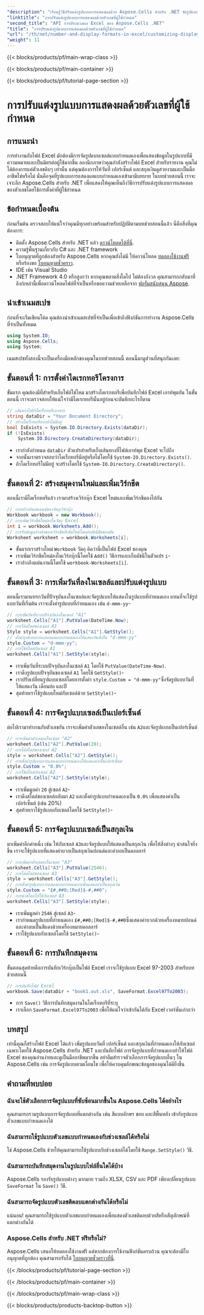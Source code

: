 ```yaml
---
"description": "เรียนรู้วิธีปรับแต่งรูปแบบการแสดงผลด้วย Aspose.Cells สำหรับ .NET จัดรูปแบบวันที่ เปอร์เซ็นต์ และสกุลเงินโดยใช้คู่มือทีละขั้นตอนนี้"
"linktitle": "การปรับแต่งรูปแบบการแสดงผลด้วยตัวเลขที่ผู้ใช้กำหนด"
"second_title": "API การประมวลผล Excel ของ Aspose.Cells .NET"
"title": "การปรับแต่งรูปแบบการแสดงผลด้วยตัวเลขที่ผู้ใช้กำหนด"
"url": "/th/net/number-and-display-formats-in-excel/customizing-display-formats-with-user-defined-numbers/"
"weight": 11
---
```


{{< blocks/products/pf/main-wrap-class >}}

{{< blocks/products/pf/main-container >}}

{{< blocks/products/pf/tutorial-page-section >}}

# การปรับแต่งรูปแบบการแสดงผลด้วยตัวเลขที่ผู้ใช้กำหนด

## การแนะนำ
การทำงานกับไฟล์ Excel มักต้องมีการจัดรูปแบบเซลล์แบบกำหนดเองเพื่อแสดงข้อมูลในรูปแบบที่มีความหมายและเป็นมิตรต่อผู้ใช้มากขึ้น ลองนึกภาพว่าคุณกำลังสร้างไฟล์ Excel สำหรับรายงาน คุณไม่ได้ต้องการแค่ตัวเลขดิบๆ เท่านั้น แต่คุณต้องการให้วันที่ เปอร์เซ็นต์ และสกุลเงินดูสวยงามและเป็นมืออาชีพใช่หรือไม่ นั่นคือจุดที่รูปแบบการแสดงผลแบบกำหนดเองเข้ามามีบทบาท ในบทช่วยสอนนี้ เราจะเจาะลึก Aspose.Cells สำหรับ .NET เพื่อแสดงให้คุณเห็นถึงวิธีการปรับแต่งรูปแบบการแสดงผลของตัวเลขโดยใช้การตั้งค่าที่ผู้ใช้กำหนด
## ข้อกำหนดเบื้องต้น
ก่อนเริ่มต้น ตรวจสอบให้แน่ใจว่าคุณมีทุกอย่างพร้อมสำหรับปฏิบัติตามบทช่วยสอนนี้แล้ว นี่คือสิ่งที่คุณต้องการ:
- ติดตั้ง Aspose.Cells สำหรับ .NET แล้ว [ดาวน์โหลดได้ที่นี่](https://releases-aspose.com/cells/net/).
- ความรู้พื้นฐานเกี่ยวกับ C# และ .NET framework
- ใบอนุญาตที่ถูกต้องสำหรับ Aspose.Cells หากคุณยังไม่มี ให้ดาวน์โหลด [ทดลองใช้งานฟรี](https://releases.aspose.com/) หรือร้องขอ [ใบอนุญาตชั่วคราว](https://purchase-aspose.com/temporary-license/).
- IDE เช่น Visual Studio
- .NET Framework 4.0 หรือสูงกว่า
หากคุณพลาดสิ่งใดไป ไม่ต้องกังวล คุณสามารถกลับมาที่ลิงก์เหล่านี้เพื่อดาวน์โหลดไฟล์ที่จำเป็นหรือขอความช่วยเหลือจาก [ฟอรั่มสนับสนุน Aspose](https://forum-aspose.com/c/cells/9).
## นำเข้าเนมสเปซ
ก่อนที่จะเริ่มเขียนโค้ด คุณต้องนำเข้าเนมสเปซที่จำเป็นเพื่อเข้าถึงฟังก์ชันการทำงาน Aspose.Cells ที่จำเป็นทั้งหมด
```csharp
using System.IO;
using Aspose.Cells;
using System;
```
เนมสเปซทั้งสองนี้จะเป็นเครื่องมือหลักของคุณในบทช่วยสอนนี้ ตอนนี้มาดูส่วนที่สนุกกันเลย:
## ขั้นตอนที่ 1: การตั้งค่าไดเรกทอรีโครงการ
ขั้นแรก คุณต้องมีที่สำหรับเก็บไฟล์ใช่ไหม มาสร้างไดเรกทอรีเพื่อบันทึกไฟล์ Excel เอาท์พุตกัน ในขั้นตอนนี้ เราจะตรวจสอบให้แน่ใจว่ามีไดเรกทอรีนั้นอยู่ก่อนจะบันทึกอะไรก็ตาม
```csharp
// เส้นทางไปยังไดเร็กทอรีเอกสาร
string dataDir = "Your Document Directory";
// สร้างไดเร็กทอรีหากยังไม่มีอยู่
bool IsExists = System.IO.Directory.Exists(dataDir);
if (!IsExists)
    System.IO.Directory.CreateDirectory(dataDir);
```
- เรากำลังกำหนด `dataDir` ตัวแปรสำหรับเก็บเส้นทางที่ไฟล์เอาท์พุต Excel จะไปถึง
- จากนั้นเราตรวจสอบว่าไดเร็กทอรีมีอยู่หรือไม่โดยใช้ `System-IO.Directory.Exists()`.
- ถ้าไดเร็กทอรีไม่มีอยู่ จะสร้างโดยใช้ `System-IO.Directory.CreateDirectory()`.
## ขั้นตอนที่ 2: สร้างสมุดงานใหม่และเพิ่มเวิร์กชีต
ตอนนี้เรามีไดเร็กทอรีแล้ว เรามาสร้างเวิร์กบุ๊ก Excel ใหม่และเพิ่มเวิร์กชีตลงไปกัน
```csharp
// การสร้างอินสแตนซ์ของวัตถุเวิร์กบุ๊ก
Workbook workbook = new Workbook();
// การเพิ่มเวิร์กชีตใหม่ลงในวัตถุ Excel
int i = workbook.Worksheets.Add();
// การรับข้อมูลอ้างอิงของเวิร์กชีตที่เพิ่มใหม่โดยส่งดัชนีชีตของมัน
Worksheet worksheet = workbook.Worksheets[i];
```
- ขั้นแรกเราสร้างใหม่ `Workbook` วัตถุ คิดว่านี่เป็นไฟล์ Excel ของคุณ
- เราเพิ่มเวิร์กชีตใหม่ลงในเวิร์กบุ๊กนี้โดยใช้ `Add()` วิธีการและเก็บดัชนีในตัวแปร `i`-
- เราอ้างอิงแผ่นงานนี้โดยใช้ `workbook-Worksheets[i]`.
## ขั้นตอนที่ 3: การเพิ่มวันที่ลงในเซลล์และปรับแต่งรูปแบบ
ตอนนี้เรามาแทรกวันที่ปัจจุบันลงในเซลล์และจัดรูปแบบให้แสดงในรูปแบบที่กำหนดเอง แทนที่จะใช้รูปแบบวันที่เริ่มต้น เราจะตั้งค่ารูปแบบที่กำหนดเอง เช่น `d-mmm-yy`-
```csharp
// การเพิ่มวันที่ระบบปัจจุบันลงในเซลล์ "A1"
worksheet.Cells["A1"].PutValue(DateTime.Now);
// การได้สไตล์ของเซลล์ A1
Style style = worksheet.Cells["A1"].GetStyle();
// ตั้งค่ารูปแบบการแสดงผลแบบกำหนดเองให้แสดงวันที่เป็น "d-mmm-yy"
style.Custom = "d-mmm-yy";
// การใช้สไตล์กับเซลล์ A1
worksheet.Cells["A1"].SetStyle(style);
```
- เราเพิ่มวันที่ระบบปัจจุบันลงในเซลล์ `A1` โดยใช้ `PutValue(DateTime-Now)`.
- เราดึงรูปแบบปัจจุบันของเซลล์ `A1` โดยใช้ `GetStyle()`-
- เราปรับเปลี่ยนรูปแบบเซลล์โดยการตั้งค่า `style.Custom = "d-mmm-yy"`ซึ่งจัดรูปแบบวันที่ให้แสดงวัน เดือนย่อ และปี
- สุดท้ายเราใช้รูปแบบใหม่กับเซลล์ด้วย `SetStyle()`-
## ขั้นตอนที่ 4: การจัดรูปแบบเซลล์เป็นเปอร์เซ็นต์
ต่อไปเรามาทำงานกับตัวเลขกัน เราจะเพิ่มค่าตัวเลขลงในเซลล์อื่น เช่น `A2`และจัดรูปแบบเป็นเปอร์เซ็นต์
```csharp
// การเพิ่มค่าตัวเลขลงในเซลล์ "A2"
worksheet.Cells["A2"].PutValue(20);
// การได้สไตล์ของเซลล์ A2
style = worksheet.Cells["A2"].GetStyle();
// การตั้งค่ารูปแบบการแสดงแบบกำหนดเองให้แสดงค่าเป็นเปอร์เซ็นต์
style.Custom = "0.0%";
// การใช้สไตล์กับเซลล์ A2
worksheet.Cells["A2"].SetStyle(style);
```
- เราเพิ่มมูลค่า `20` สู่เซลล์ `A2`-
- เราดึงสไตล์ของเซลล์กลับมา `A2` และตั้งค่ารูปแบบกำหนดเองเป็น `0.0%` เพื่อแสดงค่าเป็นเปอร์เซ็นต์ (เช่น 20%)
- สุดท้ายเราใช้รูปแบบกับเซลล์โดยใช้ `SetStyle()`-
## ขั้นตอนที่ 5: การจัดรูปแบบเซลล์เป็นสกุลเงิน
มาเพิ่มค่าอีกค่าหนึ่ง เช่น ให้กับเซลล์ `A3`และจัดรูปแบบให้แสดงเป็นสกุลเงิน เพื่อให้สิ่งต่างๆ น่าสนใจยิ่งขึ้น เราจะใช้รูปแบบที่แสดงค่าบวกเป็นสกุลเงินปอนด์และค่าลบเป็นดอลลาร์
```csharp
// การเพิ่มค่าตัวเลขลงในเซลล์ "A3"
worksheet.Cells["A3"].PutValue(2546);
// การได้สไตล์ของเซลล์ A3
style = worksheet.Cells["A3"].GetStyle();
// การตั้งค่ารูปแบบการแสดงแบบกำหนดเองเพื่อแสดงค่าเป็นสกุลเงิน
style.Custom = "£#,##0;[Red]$-#,##0";
// การนำสไตล์ไปใช้กับเซลล์ A3
worksheet.Cells["A3"].SetStyle(style);
```
- เราเพิ่มมูลค่า `2546` สู่เซลล์ `A3`-
- เรากำหนดรูปแบบที่กำหนดเอง `£#,##0;[Red]$-#,##0`ซึ่งแสดงค่าบวกด้วยเครื่องหมายปอนด์ และค่าลบเป็นสีแดงด้วยเครื่องหมายดอลลาร์
- เราใช้รูปแบบกับเซลล์โดยใช้ `SetStyle()`-
## ขั้นตอนที่ 6: การบันทึกสมุดงาน
ขั้นตอนสุดท้ายคือการบันทึกเวิร์กบุ๊กเป็นไฟล์ Excel เราจะใช้รูปแบบ Excel 97-2003 สำหรับบทช่วยสอนนี้
```csharp
// การบันทึกไฟล์ Excel
workbook.Save(dataDir + "book1.out.xls", SaveFormat.Excel97To2003);
```
- การ `Save()` วิธีการบันทึกสมุดงานในไดเร็กทอรีที่ระบุ
- เราเลือก `SaveFormat.Excel97To2003` เพื่อให้แน่ใจว่าเข้ากันได้กับ Excel เวอร์ชันเก่ากว่า
## บทสรุป
เท่านี้คุณก็สร้างไฟล์ Excel ได้แล้ว เพิ่มรูปแบบวันที่ เปอร์เซ็นต์ และสกุลเงินที่กำหนดเองให้กับเซลล์เฉพาะโดยใช้ Aspose.Cells สำหรับ .NET และบันทึกไฟล์ การจัดรูปแบบที่กำหนดเองทำให้ไฟล์ Excel ของคุณอ่านง่ายและดูเป็นมืออาชีพมากขึ้น อย่าลืมสำรวจตัวเลือกการจัดรูปแบบอื่นๆ ใน Aspose.Cells เช่น การจัดรูปแบบตามเงื่อนไข เพื่อให้ควบคุมลักษณะข้อมูลของคุณได้ดียิ่งขึ้น
## คำถามที่พบบ่อย
### ฉันจะใช้ตัวเลือกการจัดรูปแบบที่ซับซ้อนมากขึ้นใน Aspose.Cells ได้อย่างไร
คุณสามารถรวมรูปแบบการจัดรูปแบบที่แตกต่างกัน เช่น สีแบบอักษร ขอบ และสีพื้นหลัง เข้ากับรูปแบบตัวเลขแบบกำหนดเองได้
### ฉันสามารถใช้รูปแบบตัวเลขแบบกำหนดเองกับช่วงเซลล์ได้หรือไม่
ใช่ Aspose.Cells ช่วยให้คุณสามารถใช้รูปแบบกับช่วงเซลล์ได้โดยใช้ `Range.SetStyle()` วิธี.
### ฉันสามารถบันทึกสมุดงานในรูปแบบไฟล์อื่นใดได้บ้าง
Aspose.Cells รองรับรูปแบบต่างๆ มากมาย รวมถึง XLSX, CSV และ PDF เพียงเปลี่ยนรูปแบบ `SaveFormat` ใน `Save()` วิธี.
### ฉันสามารถจัดรูปแบบตัวเลขติดลบแตกต่างกันได้หรือไม่
แน่นอน! คุณสามารถใช้รูปแบบตัวเลขแบบกำหนดเองเพื่อแสดงตัวเลขติดลบด้วยสีหรือสัญลักษณ์ที่แตกต่างกันได้
### Aspose.Cells สำหรับ .NET ฟรีหรือไม่?
Aspose.Cells เสนอให้ทดลองใช้งานฟรี แต่หากต้องการใช้งานฟังก์ชันครบถ้วน คุณจะต้องมีใบอนุญาตที่ถูกต้อง คุณสามารถรับได้ [ใบอนุญาตชั่วคราวที่นี่](https://purchase-aspose.com/temporary-license/).


{{< /blocks/products/pf/tutorial-page-section >}}

{{< /blocks/products/pf/main-container >}}

{{< /blocks/products/pf/main-wrap-class >}}

{{< blocks/products/products-backtop-button >}}